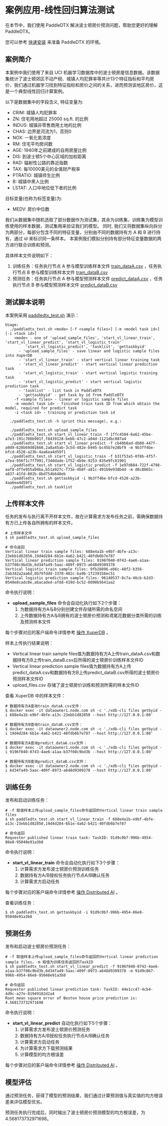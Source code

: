 # 案例应用-线性回归算法测试

在本节中，我们使用 PaddleDTX 解决波士顿房价预测问题，帮助您更好的理解 PaddleDTX。

您可以参考 [快速安装](./quickstart.md) 来准备 PaddleDTX 的环境。

## 案例简介
本案例中我们使用了来自 UCI 机器学习数据库中的波士顿房屋信息数据。该数据集统计了波士顿郊区不动产税、城镇人均犯罪率等共计13个特征指标和平均房价，我们通过机器学习找到特征指标和房价之间的关系，进而预测该地区房价，这是一个典型线性回归计算案例。

以下是数据集中的字段含义, 特征变量为:

* CRIM: 城镇人均犯罪率
* ZN: 住宅用地超过 25000 sq.ft. 的比例
* INDUS: 城镇非零售商用土地的比例
* CHAS: 边界是河流为1，否则0
* NOX: 一氧化氮浓度
* RM: 住宅平均房间数
* AGE: 1940年之前建成的自用房屋比例
* DIS: 到波士顿5个中心区域的加权距离
* RAD: 辐射性公路的靠近指数
* TAX: 每10000美元的全值财产税率
* PTRATIO: 城镇师生比例
* B: 城镇中黑人比例
* LSTAT: 人口中地位低下者的比例

目标变量(也称为标签变量)为:
* MEDV: 房价中位数

我们从数据集中随机选取了部分数据作为测试集，其余为训练集，训练集为模型训练使用的样本数据，测试集用来验证我们的模型。
同时, 我们又将数据集纵向拆分为两部分，每部分包含不同的特征变量，分别由不同的数据持有方 A 和 B 进行持有，通过 id 来标识同一条样本。
本案例我们模拟分别持有部分特征变量数据的两方进行联合训练和预测。

具体样本文件说明如下：
1. 训练任务：任务执行节点 A 参与模型训练样本文件 [train_dataA.csv](https://github.com/PaddlePaddle/PaddleDTX/blob/master/dai/mpc/testdata/vl/linear_boston_housing/train_dataA.csv) ，任务执行节点 B 参与模型训练样本文件 [train_dataB.csv](https://github.com/PaddlePaddle/PaddleDTX/blob/master/dai/mpc/testdata/vl/linear_boston_housing/train_dataB.csv)
2. 预测任务：任务执行节点 A 参与模型预测样本文件 [predict_dataA.csv](https://github.com/PaddlePaddle/PaddleDTX/blob/master/dai/mpc/testdata/vl/linear_boston_housing/predict_dataA.csv) ，任务执行节点 B 参与模型预测样本文件 [predict_dataB.csv](https://github.com/PaddlePaddle/PaddleDTX/blob/master/dai/mpc/testdata/vl/linear_boston_housing/predict_dataB.csv)

## 测试脚本说明

本案例采用 [paddledtx_test.sh](https://github.com/PaddlePaddle/PaddleDTX/tree/master/scripts) 演示：
```
Usage:
  ./paddledtx_test.sh <mode> [-f <sample files>] [-m <model task id>] [-i <task id>]
    <mode> - one of 'upload_sample_files', 'start_vl_linear_train', 'start_vl_linear_predict', 'start_vl_logistic_train'
         'start_vl_logistic_predict', 'tasklist', 'gettaskbyid'
      - 'upload_sample_files' - save linear and logistic sample files into XuperDB
      - 'start_vl_linear_train' - start vertical linear training task
      - 'start_vl_linear_predict' - start vertical linear prediction task
      - 'start_vl_logistic_train' - start vertical logistic training task
      - 'start_vl_logistic_predict' - start vertical logistic prediction task
      - 'tasklist' - list task in PaddleDTX
      - 'gettaskbyid' - get task by id from PaddleDTX
    -f <sample files> - linear or logistic sample files
    -m <model task id> - finished train task ID from which obtain the model, required for predict task
    -i <task id> - training or prediction task id

  ./paddledtx_test.sh -h (print this message), e.g.:

  ./paddledtx_test.sh upload_sample_files
  ./paddledtx_test.sh start_vl_linear_train -f 1ffc4504-6a62-45be-a7e3-191c708b901f,f8439128-bebb-47c2-a04d-1121dbc087a4
  ./paddledtx_test.sh start_vl_linear_predict -f cb40b8ad-db08-447f-a9d9-628b69d01660,2a8a45ab-3c5d-482e-b945-bc45b7e28bf9 -m 9b3ff4be-bfcd-4520-a23b-4aa6ea4d59f1
  ./paddledtx_test.sh start_vl_logistic_train -f b31f53a5-0f8b-4f57-a7ea-956f1c7f7991,f3dddade-1f52-4b9e-9253-835e9fc81901
  ./paddledtx_test.sh start_vl_logistic_predict -f 1e97d684-722f-4798-aaf0-dffe955a94ba,b51a927c-f73e-4b8f-a81c-491b9e938b4d -m d8c8865c-a837-41fd-802b-8bd754b648eb
  ./paddledtx_test.sh gettaskbyid -i 9b3ff4be-bfcd-4520-a23b-4aa6ea4d59f1
  ./paddledtx_test.sh tasklist
```

## 上传样本文件

任务的发布与执行离不开样本文件，故在计算需求方发布任务之前，需确保数据持有方已上传各自所拥有的样本文件。

```
# 上传样本文件
$ sh paddledtx_test.sh upload_sample_files

# 命令返回
Vertical linear train sample files: 688e4a1b-e9bf-4bfe-a13c-23ebb1d82850,19d4d284-6b1e-4a62-b421-40fdb6b7e787
Vertical linear prediction sample files: 9196f040-0743-4ae6-a1aa-b37f08c9bd3b,6d34fa49-5aac-409f-8973-a648d9309378
Vertical logistic train sample files: 9fb28896-eb6c-48f2-b356-2ab342a2aa6d,8b79fddd-3370-402c-ba9b-1f239156ec51
Vertical logistic prediction sample files: 96140537-8c7a-46cb-b2d3-0540e8cadc0e,abacaded-afdd-419d-bc52-0d90b5641aa2
```

命令执行说明：

* **upload_sample_files** 命令会自动化执行如下2个步骤：
    1. 为数据持有方A与B分别创建文件存储所需的命名空间
    2. 上传数据持有方A与B拥有的波士顿房价预测和鸢尾花数据分类所需的训练及预测样本文件

每个步骤对应的客户端命令详情参考 [操作 XuperDB](./client.md) 。

样本上传执行结果说明：

* Vertical linear train sample files值为数据持有方A上传train_dataA.csv和数据持有方B上传train_dataB.csv后所得的波士顿房价训练样本文件ID
* Vertical linear prediction sample files值为数据持有方A上传predict_dataA.csv和数据持有方B上传predict_dataB.csv所得的波士顿房价预测样本文件ID
* upload_files.csv 存储了波士顿房价训练和预测所需的样本文件ID

查看 XuperDB 中的样本文件：

```
# 数据持有方A查询train_dataA.csv文件：
$ docker exec -it dataowner1.node.com sh -c './xdb-cli files getbyid -i 688e4a1b-e9bf-4bfe-a13c-23ebb1d82850 --host http://127.0.0.1:80'

# 数据持有方B查询train_dataB.csv文件：
$ docker exec -it dataowner2.node.com sh -c './xdb-cli files getbyid -i 19d4d284-6b1e-4a62-b421-40fdb6b7e787 --host http://127.0.0.1:80'

# 数据持有方A查询predict_dataA.csv文件：
$ docker exec -it dataowner1.node.com sh -c './xdb-cli files getbyid -i 9196f040-0743-4ae6-a1aa-b37f08c9bd3b --host http://127.0.0.1:80'

# 数据持有方B查询predict_dataB.csv文件：
$ docker exec -it dataowner2.node.com sh -c './xdb-cli files getbyid -i 6d34fa49-5aac-409f-8973-a648d9309378 --host http://127.0.0.1:80'
```

## 训练任务

发布和启动训练任务：

```
# -f 取值样本上传upload_sample_files命令返回的Vertical linear train sample files
$ sh paddledtx_test.sh start_vl_linear_train -f 688e4a1b-e9bf-4bfe-a13c-23ebb1d82850,19d4d284-6b1e-4a62-b421-40fdb6b7e787

# 命令返回
Requester published linear train task: TaskID: 91d9c0b7-996b-4954-86e8-95048e91a3b8
```
命令执行说明：
* **start_vl_linear_train** 命令会自动化执行如下3个步骤：
    1. 计算需求方发布波士顿房价预测训练任务
    2. 数据持有方A/B授权任务执行节点A/B确认任务
    3. 计算需求方启动任务

每个步骤对应的客户端命令详情参考 [操作 Distributed AI](./client.md) 。

查看训练任务：

```
$ sh paddledtx_test.sh gettaskbyid -i 91d9c0b7-996b-4954-86e8-95048e91a3b8
```

## 预测任务

发布和启动波士顿房价预测任务：

```
# -f 取值样本上传upload_sample_files命令返回的Vertical linear prediction sample files，-m 取值为训练任务返回的TaskID
$ sh paddledtx_test.sh start_vl_linear_predict -f 9196f040-0743-4ae6-a1aa-b37f08c9bd3b,6d34fa49-5aac-409f-8973-a648d9309378 -m 91d9c0b7-996b-4954-86e8-95048e91a3b8

# 命令返回
Requester published linear prediction task: TaskID: 44e1cc47-4cb4-4d9c-a27e-81949182d2a4
Root mean square error of Boston house price prediction is: 4.568173732971698
```
命令执行说明：
* **start_vl_linear_predict** 自动化执行如下5个步骤：
    1. 计算需求方发布波士顿房价预测任务
    2. 数据持有方A/B授权任务执行节点A/B确认任务
    3. 计算需求方启动任务
    4. 为计算需求方下载预测结果
    5. 计算模型的均方根误差

每个步骤对应的客户端命令详情参考 [操作 Distributed AI](./client.md) 。

## 模型评估

通过预测任务，获得了模型的预测结果，我们通过计算预测值与真实值的均方根误差来评估模型优劣。

预测任务执行完成后，同时输出了波士顿房价预测模型的均方根误差，为 4.568173732971698。
